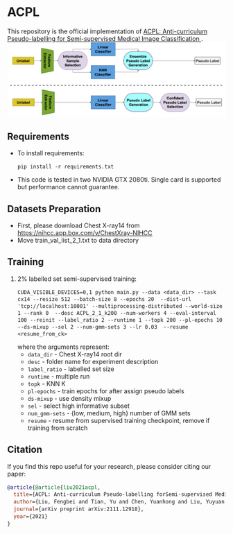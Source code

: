 # ACPL

This repository is the official implementation of [ACPL: Anti-curriculum Pseudo-labelling for Semi-supervised Medical Image Classification ](https://arxiv.org/abs/2111.12918). 
![Structure](figs/Page1General.png)
<!-- ![Framework](figs/framework.png) -->

## Requirements

- To install requirements:
  ```setup
  pip install -r requirements.txt
  ```
- This code is tested in two NVIDIA GTX 2080ti. Single card is supported but performance cannot guarantee. 
## Datasets Preparation
- First, please download Chest X-ray14 from https://nihcc.app.box.com/v/ChestXray-NIHCC
- Move train_val_list_2_1.txt to data directory
## Training
1. 2% labelled set semi-supervised training:
    ```
    CUDA_VISIBLE_DEVICES=0,1 python main.py --data <data_dir> --task cx14 --resize 512 --batch-size 8 --epochs 20  --dist-url 'tcp://localhost:10001' --multiprocessing-distributed --world-size 1 --rank 0  --desc ACPL_2_1_k200 --num-workers 4 --eval-interval 100 --reinit --label_ratio 2 --runtime 1 --topk 200 --pl-epochs 10  --ds-mixup --sel 2 --num-gmm-sets 3 --lr 0.03  --resume <resume_from_ck>
    ```
    where the arguments represent:
      * `data_dir` - Chest X-ray14 root dir
      * `desc` - folder name for experiment description
      * `label_ratio` - labelled set size
      * `runtime` - multiple run
      * `topk` - KNN K
      * `pl-epochs` - train epochs for after assign pseudo labels
      * `ds-mixup` - use density mixup
      * `sel` - select high informative subset
      * `num_gmm-sets` - {low, medium, high} number of GMM sets
      * `resume` - resume from supervised training checkpoint, remove if training from scratch

## Citation

If you find this repo useful for your research, please consider citing our paper:

```bibtex
@article{@article{liu2021acpl,
  title={ACPL: Anti-curriculum Pseudo-labelling forSemi-supervised Medical Image Classification},
  author={Liu, Fengbei and Tian, Yu and Chen, Yuanhong and Liu, Yuyuan and Belagiannis, Vasileios and Carneiro, Gustavo},
  journal={arXiv preprint arXiv:2111.12918},
  year={2021}
}
```

<!-- # ACPL: Anti-curriculum Pseudo-labelling for Semi-supervised Medical Image Classification
## Introduction
Pytorch code for *ACPL* paper
## Prerequisites
Required packages to run:
* Python 3.8
* Pytorch 1.10.0
* torchvision 0.11.1
* loguru 0.5.3
* faiss 1.7.1

The code is tested in two NVIDIA GTX 2080ti. Single card is supported but performance cannot guarantee.

## Quick run of the code
1. First, please download Chest X-ray14 from https://nihcc.app.box.com/v/ChestXray-NIHCC  
2. Move train_val_list_2_1.txt to data directory
3. 2% labelled set semi-supervised training:
    ```
    CUDA_VISIBLE_DEVICES=0,1 python main.py --data <data_dir> --task cx14 --resize 512 --batch-size 8 --epochs 20  --dist-url 'tcp://localhost:10001' --multiprocessing-distributed --world-size 1 --rank 0  --desc ACPL_2_1_k200 --num-workers 4 --eval-interval 100 --reinit --label_ratio 2 --runtime 1 --topk 200 --pl-epochs 10  --ds-mixup --sel 2 --num-gmm-sets 3 --lr 0.03  --resume <resume_from_ck>
    ```
    where the arguments represent:
      * `data_dir` - Chest X-ray14 root dir
      * `desc` - folder name for experiment description
      * `label_ratio` - labelled set size
      * `runtime` - multiple run
      * `topk` - KNN K
      * `pl-epochs` - train epochs for after assign pseudo labels
      * `ds-mixup` - use density mixup
      * `sel` - select high informative subset
      * `num_gmm-sets` - {low, medium, high} number of GMM sets
      * `resume` - resume from supervised training checkpoint, remove if training from scratch -->
